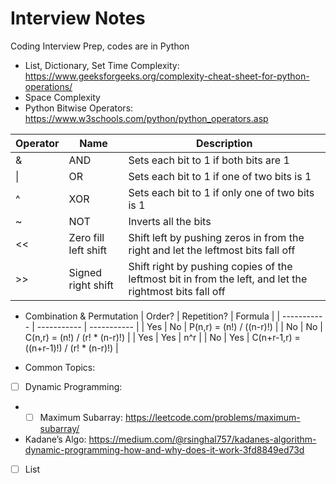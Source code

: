 # Interview Notes
Coding Interview Prep, codes are in Python
- List, Dictionary, Set Time Complexity: https://www.geeksforgeeks.org/complexity-cheat-sheet-for-python-operations/
- Space Complexity
- Python Bitwise Operators: https://www.w3schools.com/python/python_operators.asp

| Operator | Name | Description |
| ----------- | ----------- | ----------- |
| & | AND | Sets each bit to 1 if both bits are 1 |
| \| | OR | Sets each bit to 1 if one of two bits is 1 |
| ^ | XOR | Sets each bit to 1 if only one of two bits is 1 |
| ~ | NOT | Inverts all the bits |
| << | Zero fill left shift | Shift left by pushing zeros in from the right and let the leftmost bits fall off |
| >> | Signed right shift | Shift right by pushing copies of the leftmost bit in from the left, and let the rightmost bits fall off |

- Combination & Permutation
| Order? | Repetition? | Formula |
| ----------- | ----------- | ----------- |
| Yes | No | P(n,r) = (n!) / ((n-r)!) |
| No | No | C(n,r) = (n!) / (r! * (n-r)!) |
| Yes | Yes | n^r |
| No | Yes | C(n+r-1,r) = ((n+r-1)!) / (r! * (n-r)!) |


- Common Topics:
- [ ] Dynamic Programming:
- - [ ] Maximum Subarray: https://leetcode.com/problems/maximum-subarray/
- Kadane’s Algo: https://medium.com/@rsinghal757/kadanes-algorithm-dynamic-programming-how-and-why-does-it-work-3fd8849ed73d
- [ ] List
